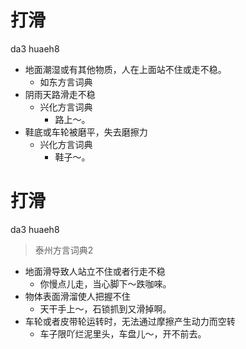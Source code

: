 # 打滑
da3 huaeh8
+ 地面潮湿或有其他物质，人在上面站不住或走不稳。
  * 如东方言词典
+ 阴雨天路滑走不稳
  * 兴化方言词典
    - 路上～。
+ 鞋底或车轮被磨平，失去磨擦力
  * 兴化方言词典
    - 鞋子～。

# 打滑
da3 huaeh8
> 泰州方言词典2
- 地面滑导致人站立不住或者行走不稳
  - 你慢点儿走，当心脚下～跌咖唻。
- 物体表面滑溜使人把握不住
  - 天干手上～，石锁抓到又滑掉啊。
- 车轮或者皮带轮运转时，无法通过摩擦产生动力而空转
  - 车子限吖烂泥里头，车盘儿～，开不前去。
